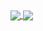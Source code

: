 
<a href="https://github.com/anuraghazra/github-readme-stats">
  <img align="center" src="https://github-readme-stats-oh-rats.vercel.app/api?username=stocktons&rank_icon=github&theme=tokyonight&hide=stars&show_icons=true&custom_title=GitHub%20Stats" />
</a>

<img align="center" src="https://github-readme-stats-oh-rats.vercel.app/api/top-langs/?username=stocktons&layout=compact&theme=tokyonight&card_width=467" />





<!--
**stocktons/stocktons** is a ✨ _special_ ✨ repository because its `README.md` (this file) appears on your GitHub profile.

Here are some ideas to get you started:

- 🔭 I’m currently working on ...
- 🌱 I’m currently learning ...
- 👯 I’m looking to collaborate on ...
- 🤔 I’m looking for help with ...
- 💬 Ask me about ...
- 📫 How to reach me: ...
- 😄 Pronouns: ...
- ⚡ Fun fact: ...
-->
